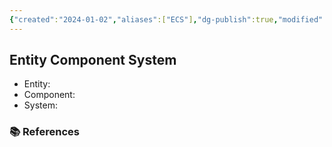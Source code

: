 ```yaml
---
{"created":"2024-01-02","aliases":["ECS"],"dg-publish":true,"modified":"2024-09-13","permalink":"/40-software/game-programming/entity-component-system/","dgPassFrontmatter":true,"updated":"2024-09-13"}
---
```



## Entity Component System

- Entity:
- Component:
- System:

### 📚 References
